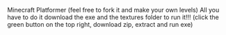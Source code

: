 Minecraft Platformer (feel free to fork it and make your own levels)
All you have to do it download the exe and the textures folder to run it!!!
(click the green button on the top right, download zip, extract and run exe)
